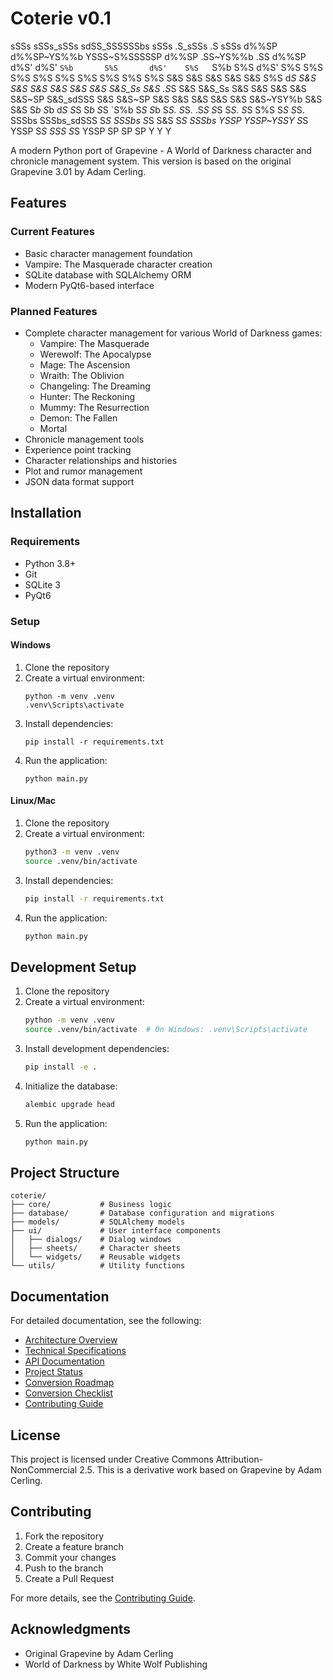 # Coterie v0.1

  sSSs    sSSs_sSSs    sdSS_SSSSSSbs    sSSs   .S_sSSs     .S    sSSs
 d%%SP   d%%SP~YS%%b   YSSS~S%SSSSSP   d%%SP  .SS~YS%%b   .SS   d%%SP
d%S'    d%S'     `S%b       S%S       d%S'    S%S   `S%b  S%S  d%S'
S%S     S%S       S%S       S%S       S%S     S%S    S%S  S%S  S%S
S&S     S&S       S&S       S&S       S&S     S%S    d*S  S&S  S&S
S&S     S&S       S&S       S&S       S&S_Ss  S&S   .S*S  S&S  S&S_Ss
S&S     S&S       S&S       S&S       S&S~SP  S&S_sdSSS   S&S  S&S~SP
S&S     S&S       S&S       S&S       S&S     S&S~YSY%b   S&S  S&S
S*b     S*b       d*S       S*S       S*b     S*S   `S%b  S*S  S*b
S*S.    S*S.     .S*S       S*S       S*S.    S*S    S%S  S*S  S*S.
 SSSbs   SSSbs_sdSSS        S*S        SSSbs  S*S    S&S  S*S   SSSbs
  YSSP    YSSP~YSSY         S*S         YSSP  S*S    SSS  S*S    YSSP
                            SP                SP          SP
                            Y                 Y           Y


A modern Python port of Grapevine - A World of Darkness character and chronicle management system. This version is based on the original Grapevine 3.01 by Adam Cerling.

## Features

### Current Features
- Basic character management foundation
- Vampire: The Masquerade character creation
- SQLite database with SQLAlchemy ORM
- Modern PyQt6-based interface

### Planned Features
- Complete character management for various World of Darkness games:
  - Vampire: The Masquerade
  - Werewolf: The Apocalypse
  - Mage: The Ascension
  - Wraith: The Oblivion
  - Changeling: The Dreaming
  - Hunter: The Reckoning
  - Mummy: The Resurrection
  - Demon: The Fallen
  - Mortal
- Chronicle management tools
- Experience point tracking
- Character relationships and histories
- Plot and rumor management
- JSON data format support

## Installation

### Requirements
- Python 3.8+
- Git
- SQLite 3
- PyQt6

### Setup

#### Windows
1. Clone the repository
2. Create a virtual environment:
   ```
   python -m venv .venv
   .venv\Scripts\activate
   ```
3. Install dependencies:
   ```
   pip install -r requirements.txt
   ```
4. Run the application:
   ```
   python main.py
   ```

#### Linux/Mac
1. Clone the repository
2. Create a virtual environment:
   ```bash
   python3 -m venv .venv
   source .venv/bin/activate
   ```
3. Install dependencies:
   ```bash
   pip install -r requirements.txt
   ```
4. Run the application:
   ```bash
   python main.py
   ```

## Development Setup

1. Clone the repository
2. Create a virtual environment:
   ```bash
   python -m venv .venv
   source .venv/bin/activate  # On Windows: .venv\Scripts\activate
   ```
3. Install development dependencies:
   ```bash
   pip install -e .
   ```
4. Initialize the database:
   ```bash
   alembic upgrade head
   ```
5. Run the application:
   ```bash
   python main.py
   ```

## Project Structure

```
coterie/
├── core/           # Business logic
├── database/       # Database configuration and migrations
├── models/         # SQLAlchemy models
├── ui/             # User interface components
│   ├── dialogs/    # Dialog windows
│   ├── sheets/     # Character sheets
│   └── widgets/    # Reusable widgets
└── utils/          # Utility functions
```

## Documentation

For detailed documentation, see the following:

- [Architecture Overview](docs/architecture.md)
- [Technical Specifications](docs/technical.md)
- [API Documentation](docs/api.md)
- [Project Status](docs/status.md)
- [Conversion Roadmap](docs/conversion-roadmap.md)
- [Conversion Checklist](docs/conversion-checklist.md)
- [Contributing Guide](docs/contributing.md)

## License

This project is licensed under Creative Commons Attribution-NonCommercial 2.5.
This is a derivative work based on Grapevine by Adam Cerling.

## Contributing

1. Fork the repository
2. Create a feature branch
3. Commit your changes
4. Push to the branch
5. Create a Pull Request

For more details, see the [Contributing Guide](docs/contributing.md).

## Acknowledgments

- Original Grapevine by Adam Cerling
- World of Darkness by White Wolf Publishing
